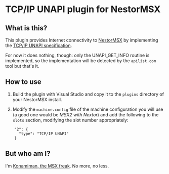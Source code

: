 # TCP/IP UNAPI plugin for NestorMSX #


## What is this? ##

This plugin provides Internet connectivity to [NestorMSX](http://github.com/konamiman/NestorMSX) by implementing the [TCP/IP UNAPI specification](http://www.konamiman.com/msx/msx-e.html#unapi).

For now it does nothing, though: only the UNAPI_GET_INFO routine is implemented, so the implementation will be detected by the `apilist.com` tool but that's it.


## How to use ##

1. Build the plugin with Visual Studio and copy it to the `plugins` directory of your NestorMSX install.

2. Modify the `machine.config` file of the machine configuration you will use (a good one would be _MSX2 with Nextor_) and add the following to the `slots` section, modifying the slot number appropriately:

```
    "2": {
	  "type": "TCP/IP UNAPI"
	}
```

## But who am I? ##

I'm [Konamiman, the MSX freak](http://www.konamiman.com). No more, no less.